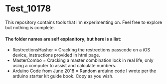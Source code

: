 # Test_10178

This repository contains tools that i'm experimenting on. Feel free to explore but nothing is complete.

#### The folder names are self explanitory, but here is a list:

* RestrectionsHasher = Cracking the restrections passcode on a iOS device, instructions provided in html page.
* MasterCombo = Cracking a master combination lock in real life, only using a computer to assist and calculate numbers.
* Arduino Code from June 2018 = Random arduino code I wrote per the arduino starter kit guide book. Copy as you wish.

